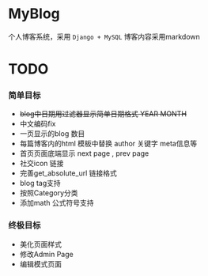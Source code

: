 MyBlog
======
个人博客系统，采用 `Django + MySQL`
博客内容采用markdown


TODO
======

### 简单目标
* ~~blog中日期用过滤器显示简单日期格式 YEAR MONTH~~
* 中文编码fix
* 一页显示的blog 数目
* 每篇博客内的html 模板中替换 author 关键字 meta信息等
* 首页页面底端显示 next page , prev page
* 社交icon 链接
* 完善get_absolute_url 链接格式
* blog tag支持
* 按照Category分类
* 添加math 公式符号支持

### 终极目标
* 美化页面样式
* 修改Admin Page
* 编辑模式页面